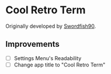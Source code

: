 # Cool Retro Term

Originally developed by [Swordfish90](https://github.com/Swordfish90/cool-retro-term).

## Improvements

- [ ] Settings Menu's Readability
- [ ] Change app title to "Cool Retro Term"
